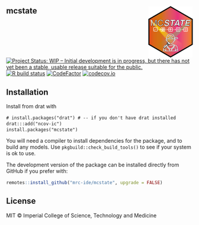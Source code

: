 ## mcstate <img src='man/figures/logo.png' align="right" height="139" />

<!-- badges: start -->
[![Project Status: WIP – Initial development is in progress, but there has not yet been a stable, usable release suitable for the public.](https://www.repostatus.org/badges/latest/wip.svg)](https://www.repostatus.org/#wip)
[![R build status](https://github.com/mrc-ide/sircovid2/workflows/R-CMD-check/badge.svg)](https://github.com/mrc-ide/sircovid2/actions)
[![CodeFactor](https://www.codefactor.io/repository/github/mrc-ide/mcstate/badge)](https://www.codefactor.io/repository/github/mrc-ide/mcstate)
[![codecov.io](https://codecov.io/github/mrc-ide/mcstate/coverage.svg?branch=master)](https://codecov.io/github/mrc-ide/mcstate?branch=master)
<!-- badges: end -->

## Installation

Install from drat with

```
# install.packages("drat") # -- if you don't have drat installed
drat:::add("ncov-ic")
install.packages("mcstate")
```

You will need a compiler to install dependencies for the package, and to build any models.  Use `pkgbuild::check_build_tools()` to see if your system is ok to use.

The development version of the package can be installed directly from GitHub if you prefer with:

```r
remotes::install_github("mrc-ide/mcstate", upgrade = FALSE)
```

## License

MIT © Imperial College of Science, Technology and Medicine
